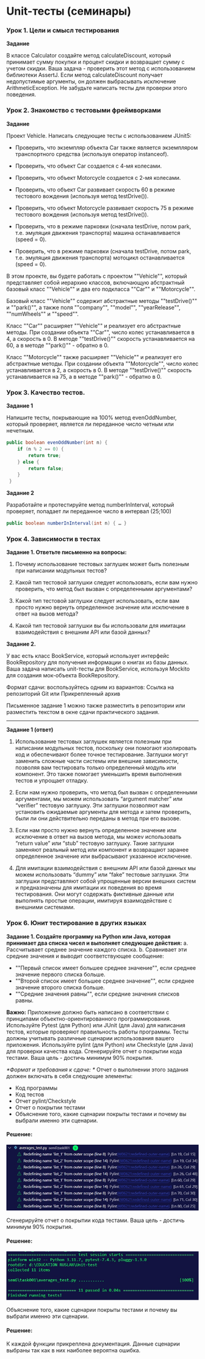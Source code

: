 # Unit-тесты (семинары)

### Урок 1. Цели и смысл тестирования

__Задание__

В классе Calculator создайте метод calculateDiscount, который принимает сумму покупки и процент скидки и возвращает сумму с учетом скидки. Ваша задача - проверить этот метод с использованием библиотеки AssertJ. Если метод calculateDiscount получает недопустимые аргументы, он должен выбрасывать исключение ArithmeticException. Не забудьте написать тесты для проверки этого поведения.

### Урок 2. Знакомство с тестовыми фреймворками

__Задание__

Проект Vehicle. Написать следующие тесты с использованием JUnit5:

- Проверить, что экземпляр объекта Car также является экземпляром транспортного средства (используя оператор instanceof).

- Проверить, что объект Car создается с 4-мя колесами.

- Проверить, что объект Motorcycle создается с 2-мя колесами.

- Проверить, что объект Car развивает скорость 60 в режиме тестового вождения (используя метод testDrive()).

- Проверить, что объект Motorcycle развивает скорость 75 в режиме тестового вождения (используя метод testDrive()).

- Проверить, что в режиме парковки (сначала testDrive, потом park, т.е. эмуляция движения транспорта) машина останавливается (speed = 0).

- Проверить, что в режиме парковки (сначала testDrive, потом park, т.е. эмуляция движения транспорта) мотоцикл останавливается (speed = 0).

В этом проекте, вы будете работать с проектом ""Vehicle"", который представляет собой иерархию классов, включающую абстрактный базовый класс ""Vehicle"" и два его подкласса ""Car"" и ""Motorcycle"".

Базовый класс ""Vehicle"" содержит абстрактные методы ""testDrive()"" и ""park()"", а также поля ""company"", ""model"", ""yearRelease"", ""numWheels"" и ""speed"".

Класс ""Car"" расширяет ""Vehicle"" и реализует его абстрактные методы. При создании объекта ""Car"", число колес устанавливается в 4, а скорость в 0. В методе ""testDrive()"" скорость устанавливается на 60, а в методе ""park()"" - обратно в 0.

Класс ""Motorcycle"" также расширяет ""Vehicle"" и реализует его абстрактные методы. При создании объекта ""Motorcycle"", число колес устанавливается в 2, а скорость в 0. В методе ""testDrive()"" скорость устанавливается на 75, а в методе ""park()"" - обратно в 0.


### Урок 3. Качество тестов.

__Задание 1__

Напишите тесты, покрывающие на 100% метод evenOddNumber, который проверяет, является ли переданное число четным или нечетным. 
```Java
public boolean evenOddNumber(int n) {
    if (n % 2 == 0) {
        return true;
    } else {
        return false;
    }
 }
 ```

 __Задание 2__

 Разработайте и протестируйте метод numberInInterval, который проверяет, попадает ли переданное число в интервал (25;100)

 ```Java
 public boolean numberInInterval(int n) { … }
```
### Урок 4. Зависимости в тестах

__Задание 1. Ответьте письменно на вопросы:__

1)  Почему использование тестовых заглушек может быть полезным при написании модульных тестов?

2) Какой тип тестовой заглушки следует использовать, если вам нужно проверить, что метод был вызван с определенными аргументами?

3) Какой тип тестовой заглушки следует использовать, если вам просто нужно вернуть определенное значение или исключение в ответ на вызов метода?

4) Какой тип тестовой заглушки вы бы использовали для имитации  взаимодействия с внешним API или базой данных?

__Задание 2.__

У вас есть класс BookService, который использует интерфейс BookRepository для получения информации о книгах из базы данных. Ваша задача написать unit-тесты для BookService, используя Mockito для создания мок-объекта BookRepository.

Формат сдачи: воспользуйтесь одним из вариантов: Ссылка на репозиторий Git или Прикрепленный архив

Письменное задание 1 можно также разместить в репозитории или разместить текстом в окне сдачи практического задания.

---
__Задание 1 (ответ)__
1. Использование тестовых заглушек является полезным при написании модульных тестов, поскольку они помогают изолировать код и обеспечивают более точное тестирование. Заглушки могут заменить сложные части системы или внешние зависимости, позволяя вам тестировать только определенный модуль или компонент. Это также помогает уменьшить время выполнения тестов и упрощает отладку.

2. Если нам нужно проверить, что метод был вызван с определенными аргументами, мы можем использовать “argument matcher” или “verifier” тестовую заглушку. Эти заглушки позволяют нам установить ожидаемые аргументы для метода и затем проверить, были ли они действительно переданы в метод при его вызове.

3. Если нам просто нужно вернуть определенное значение или исключение в ответ на вызов метода, мы можеv использовать “return value” или “stub” тестовую заглушку. Такие заглушки заменяют реальный метод или компонент и возвращают заранее определенное значение или выбрасывают указанное исключение.

4. Для имитации взаимодействия с внешним API или базой данных мы можем использовать “dummy” или “fake” тестовые заглушки. Эти заглушки представляют собой упрощенные версии внешних систем и предназначены для имитации их поведения во время тестирования. Они могут содержать фиктивные данные или выполнять простые операции, имитируя взаимодействие с внешними системами.


### Урок 6. Юнит тестирование в других языках
__Задание 1. Создайте программу на Python или Java, которая принимает два списка чисел и выполняет следующие действия:__
a. Рассчитывает среднее значение каждого списка.
b. Сравнивает эти средние значения и выводит соответствующее сообщение:
- ""Первый список имеет большее среднее значение"", если среднее значение первого списка больше.
- ""Второй список имеет большее среднее значение"", если среднее значение второго списка больше.
- ""Средние значения равны"", если средние значения списков равны.

__Важно:__
Приложение должно быть написано в соответствии с принципами объектно-ориентированного программирования.
Используйте Pytest (для Python) или JUnit (для Java) для написания тестов, которые проверяют правильность работы программы. Тесты должны учитывать различные сценарии использования вашего приложения.
Используйте pylint (для Python) или Checkstyle (для Java) для проверки качества кода.
Сгенерируйте отчет о покрытии кода тестами. Ваша цель - достичь минимум 90% покрытия.

_*Формат и требования к сдаче: *_
Отчет о выполнении этого задания должен включать в себя следующие элементы:
- Код программы
- Код тестов
- Отчет pylint/Checkstyle
- Отчет о покрытии тестами
- Объяснение того, какие сценарии покрыты тестами и почему вы выбрали именно эти сценарии.

#### Решение:

![1](sem6/pylint_1.JPG)

Сгенерируйте отчет о покрытии кода тестами. Ваша цель - достичь минимум 90% покрытия.

#### Решение:

![1](sem6/pytest.jpg)

Объяснение того, какие сценарии покрыты тестами и почему вы выбрали именно эти сценарии.

#### Решение:

К каждой функции прикреплена документация. Данные сценарии выбраны так как в них наиболее вероятна ошибка.
